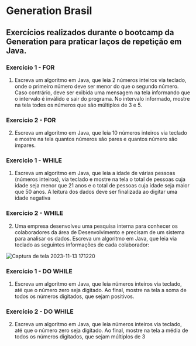 # Generation Brasil

## Exercícios realizados durante o bootcamp da Generation para praticar laços de repetição em Java.

### Exercício 1 - FOR

1) Escreva um algoritmo em Java, que leia 2 números inteiros via teclado, onde o primeiro número deve ser menor do que o segundo número. Caso contrário, deve ser exibida uma mensagem na tela informando que o intervalo é inválido e sair do programa. 
No intervalo informado, mostre na tela todes os números que são múltiplos de 3 e 5.

### Exercício 2 - FOR

2) Escreva um algoritmo em Java, que leia 10 números inteiros via teclado e mostre na tela quantos números são pares e quantos número são ímpares.

### Exercicio 1 - WHILE

1) Escreva um algoritmo em Java, que leia a idade de várias pessoas (números inteiros), via teclado e mostre na tela o total de pessoas cuja idade seja menor que 21 anos e o total de pessoas cuja idade seja maior que 50 anos. A leitura dos dados deve ser finalizada ao digitar uma idade negativa

### Exercício 2 - WHILE

2) Uma empresa desenvolveu uma pesquisa interna para conhecer os colaboradores da área de Desenvolvimento e precisam de um sistema para analisar os dados. Escreva um algoritmo em Java, que leia via teclado as seguintes informações de cada colaborador:

 ![Captura de tela 2023-11-13 171220](https://github.com/lfsibim/genbr-lacos-repeticao/assets/141850109/4a418bc6-11ef-427d-9aca-6c672f416480)

### Exercício 1 - DO WHILE

1) Escreva um algoritmo em Java, que leia números inteiros via teclado, até que o número zero seja digitado. Ao final, mostre na tela a soma de todos os números digitados, que sejam positivos.

### Exercício 2 - DO WHILE

2) Escreva um algoritmo em Java, que leia números inteiros via teclado, até que o número zero seja digitado. Ao final, mostre na tela a média de todos os números digitados, que sejam múltiplos de 3
